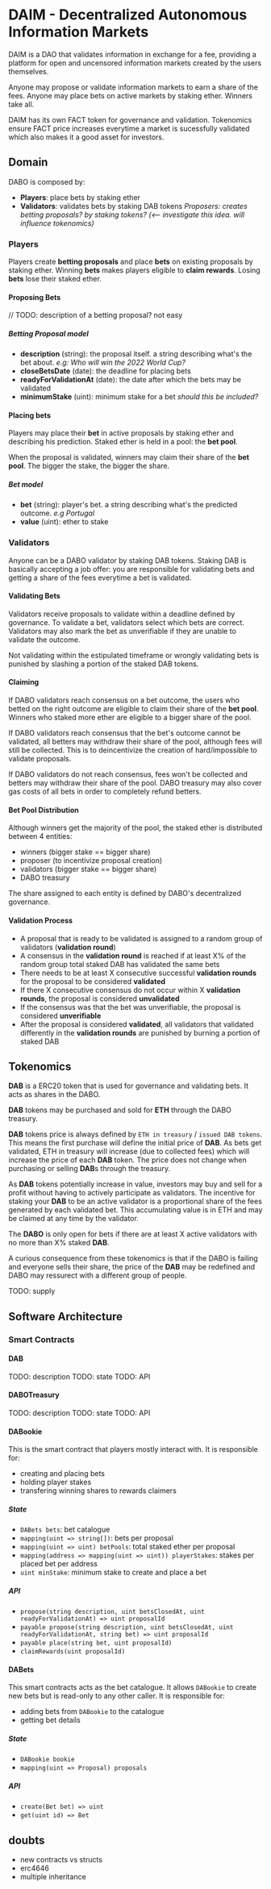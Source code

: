 # DAIM - Decentralized Autonomous Information Markets
DAIM is a DAO that validates information in exchange for a fee, providing a platform for open and uncensored information markets created by the users themselves.

Anyone may propose or validate information markets to earn a share of the fees.
Anyone may place bets on active markets by staking ether. Winners take all.

DAIM has its own FACT token for governance and validation. Tokenomics ensure FACT price increases everytime a market is sucessfully validated which also makes it a good asset for investors.

## **Domain**

DABO is composed by:
* **Players**: place bets by staking ether
* **Validators**: validates bets by staking DAB tokens
*Proposers: creates betting proposals? by staking tokens? (<-- investigate this idea. will influence tokenomics)*

### **Players**
Players create **betting proposals** and place **bets** on existing proposals by staking ether. Winning **bets** makes players eligible to **claim rewards**. Losing **bets** lose their staked ether.

#### **Proposing Bets**
// TODO: description of a betting proposal? not easy

##### **Betting Proposal model**
* **description** (string): the proposal itself. a string describing what's the bet about. *e.g: Who will win the 2022 World Cup?*
* **closeBetsDate** (date): the deadline for placing bets
* **readyForValidationAt** (date): the date after which the bets may be validated
* **minimumStake** (uint): minimum stake for a bet *should this be included?*

#### **Placing bets**
Players may place their **bet** in active proposals by staking ether and describing his prediction. Staked ether is held in a pool: the **bet pool**.

When the proposal is validated, winners may claim their share of the **bet pool**. The bigger the stake, the bigger the share.

##### **Bet model**
* **bet** (string): player's bet. a string describing what's the predicted outcome. *e.g Portugal*
* **value** (uint): ether to stake

### **Validators**
Anyone can be a DABO validator by staking DAB tokens. Staking DAB is basically accepting a job offer: you are responsible for validating bets and getting a share of the fees everytime a bet is validated.

#### **Validating Bets**
Validators receive proposals to validate within a deadline defined by governance. To validate a bet, validators select which bets are correct. Validators may also mark the bet as unverifiable if they are unable to validate the outcome.

Not validating within the estipulated timeframe or wrongly validating bets is punished by slashing a portion of the staked DAB tokens.

#### **Claiming**
If DABO validators reach consensus on a bet outcome, the users who betted on the right outcome are eligible to claim their share of the **bet pool**. Winners who staked more ether are eligible to a bigger share of the pool.

If DABO validators reach consensus that the bet's outcome cannot be validated, all betters may withdraw their share of the pool, although fees will still be collected. This is to deincentivize the creation of hard/impossible to validate proposals.

If DABO validators do not reach consensus, fees won't be collected and betters may withdraw their share of the pool. DABO treasury may also cover gas costs of all bets in order to completely refund betters.

#### **Bet Pool Distribution**
Although winners get the majority of the pool, the staked ether is distributed between 4 entities: 
* winners (bigger stake == bigger share)
* proposer (to incentivize proposal creation)
* validators (bigger stake == bigger share)
* DABO treasury

The share assigned to each entity is defined by DABO's decentralized governance.

#### **Validation Process**

* A proposal that is ready to be validated is assigned to a random group of validators (**validation round**)
* A consensus in the **validation round** is reached if at least X% of the random group total staked DAB has validated the same bets
* There needs to be at least X consecutive successful **validation rounds** for the proposal to be considered **validated**
* If there X consecutive consensus do not occur within X **validation rounds**, the proposal is considered **unvalidated**
* If the consensus was that the bet was unverifiable, the proposal is considered **unverifiable**
* After the proposal is considered **validated**, all validators that validated differently in the **validation rounds** are punished by burning a portion of staked DAB

## **Tokenomics**
**DAB** is a ERC20 token that is used for governance and validating bets. It acts as shares in the DABO.

**DAB** tokens may be purchased and sold for **ETH** through the DABO treasury.

**DAB** tokens price is always defined by `ETH in treasury` / `issued DAB tokens`. This means the first purchase will define the initial price of **DAB**. As bets get validated, ETH in treasury will increase (due to collected fees) which will increase the price of each **DAB** token. The price does not change when purchasing or selling **DAB**s through the treasury.

As **DAB** tokens potentially increase in value, investors may buy and sell for a profit without having to actively participate as validators. The incentive for staking your **DAB** to be an active validator is a proportional share of the fees generated by each validated bet. This accumulating value is in ETH and may be claimed at any time by the validator.

The **DABO** is only open for bets if there are at least X active validators with no more than X% staked **DAB**.

A curious consequence from these tokenomics is that if the DABO is failing and everyone sells their share, the price of the **DAB** may be redefined and DABO may ressurect with a different group of people.

TODO: supply

## **Software Architecture**

### **Smart Contracts**
#### **DAB**
TODO: description
TODO: state
TODO: API

#### **DABOTreasury**
TODO: description
TODO: state
TODO: API

#### **DABookie**
This is the smart contract that players mostly interact with. It is responsible for:
* creating and placing bets
* holding player stakes
* transfering winning shares to rewards claimers

##### **State**
* `DABets bets`: bet catalogue
* `mapping(uint => string[])`: bets per proposal
* `mapping(uint => uint) betPools`: total staked ether per proposal
* `mapping(address => mapping(uint => uint)) playerStakes`: stakes per placed bet per address
* `uint minStake`: minimum stake to create and place a bet

##### **API**
* `propose(string description, uint betsClosedAt, uint readyForValidationAt) => uint proposalId`
* `payable propose(string description, uint betsClosedAt, uint readyForValidationAt, string bet) => uint proposalId`
* `payable place(string bet, uint proposalId)`
* `claimRewards(uint proposalId)`

#### **DABets**
This smart contracts acts as the bet catalogue. It allows `DABookie` to create new bets but is read-only to any other caller. It is responsible for:
* adding bets from `DABookie` to the catalogue
* getting bet details

##### **State**
* `DABookie bookie`
* `mapping(uint => Proposal) proposals`

##### **API**
* `create(Bet bet) => uint`
* `get(uint id) => Bet`


## doubts
* new contracts vs structs
* erc4646 
* multiple inheritance